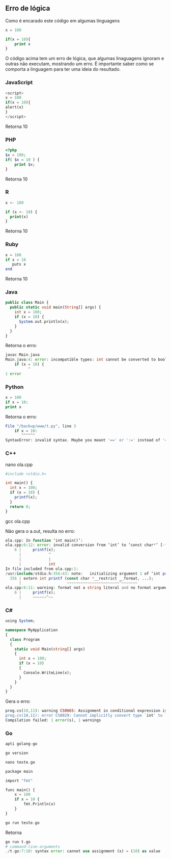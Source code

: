 ## Erro de lógica

Como é encarado este código em algumas linguagens
```php
x = 100

if(x = 10){
    print x
}
```
O código acima tem um erro de lógica, que algumas linaguagens ignoram e outras não executam, mostrando um erro.
É importante saber como se comporta a linguagem para ter uma ideia do resultado.


### JavaScript
```php
<script>
x = 100
if(x = 10){
alert(x)
}
</script>
```
Retorna 10


### PHP
```php
<?php
$x = 100;
if( $x = 10 ) {
    print $x;
}
```
Retorna 10


### R
```php
x <- 100

if (x <- 10) {
  print(x)
}
```
Retorna 10


### Ruby
```php
x = 100
if x = 10
   puts x
end
```
Retorna 10


### Java
```php
public class Main {
  public static void main(String[] args) {
    int x = 100;
    if (x = 10) {
      System.out.println(x);
    }
  }
}
```
Retorna o erro:
```php
javac Main.java
Main.java:4: error: incompatible types: int cannot be converted to boolean
    if (x = 10) {
          ^
1 error
```

### Python
```php
x = 100
if x = 10:
print x
```
Retorna o erro:
```php
File "/backup/www/t.py", line 3
    if x = 10:
       ^^^^^^
SyntaxError: invalid syntax. Maybe you meant '==' or ':=' instead of '='?
```

### C++

nano ola.cpp
```php
#include <stdio.h>

int main() {
  int x = 100;
  if (x = 10) {
    printf(x);
  }
  return 0;
}
```
gcc ola.cpp

Não gera o a.out, resulta no erro:
```php
ola.cpp: In function ‘int main()’:
ola.cpp:6:12: error: invalid conversion from ‘int’ to ‘const char*’ [-fpermissive]
    6 |     printf(x);
      |            ^
      |            |
      |            int
In file included from ola.cpp:1:
/usr/include/stdio.h:356:43: note:   initializing argument 1 of ‘int printf(const char*, ...)’
  356 | extern int printf (const char *__restrict __format, ...);
      |                    ~~~~~~~~~~~~~~~~~~~~~~~^~~~~~~~
ola.cpp:6:11: warning: format not a string literal and no format arguments [-Wformat-security]
    6 |     printf(x);
      |     ~~~~~~^~~
```

### C#
```php
using System;

namespace MyApplication
{
  class Program
  {
    static void Main(string[] args)
    {
      int x = 100;
      if (x = 10)
      {
        Console.WriteLine(x);
      }
    }
  }
}
```
Gera o erro:
```php
prog.cs(10,11): warning CS0665: Assignment in conditional expression is always constant. Did you mean to use `==' instead ?
prog.cs(10,11): error CS0029: Cannot implicitly convert type `int' to `bool'
Compilation failed: 1 error(s), 1 warnings
```

### Go

```php
apti golang-go

go version

nano teste.go

package main

import "fmt"

func main() {
    x = 100
    if x = 10 {
        fmt.Println(x)
    }
}

go run teste.go
```
Retorna
```php
go run t.go
# command-line-arguments
./t.go:7:10: syntax error: cannot use assignment (x) = (10) as value
```


